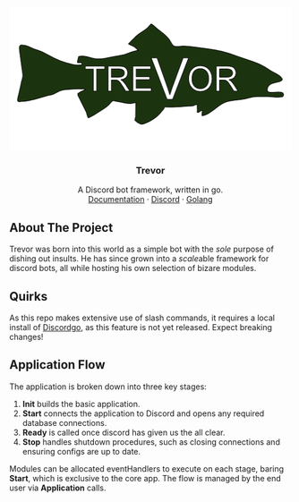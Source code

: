 <div id="top"></div>

<!-- PROJECT LOGO -->
<br />
<div align="center">
  <a href="https://github.com/fishykins/trevor/assets/logo.png">
    <img src="assets/logo.png" alt="Logo" width="521" height="256">
  </a>

  <h3 align="center">Trevor</h3>

  <p align="center">
    A Discord bot framework, written in go.
    <br />
    <a href="https://github.com/fishykins/trevor/">Documentation</a>
    ·
    <a href="https://discord.com/developers/docs/intro">Discord</a>
    ·
    <a href="https://go.dev/">Golang</a>

  </p>
</div>


## About The Project
Trevor was born into this world as a simple bot with the *sole* purpose of dishing out insults. He has since grown into a *scale*able framework for discord bots, all while hosting his own selection of bizare modules. 

## Quirks
As this repo makes extensive use of slash commands, it requires a local install of [Discordgo](https://github.com/bwmarrin/discordgo), as this feature is not yet released. Expect breaking changes!

## Application Flow
The application is broken down into three key stages:
1. **Init** builds the basic application.
2. **Start** connects the application to Discord and opens any required database connections.
3. **Ready** is called once discord has given us the all clear.
4. **Stop** handles shutdown procedures, such as closing connections and ensuring configs are up to date.

Modules can be allocated eventHandlers to execute on each stage, baring **Start**, which is exclusive to the core app.
The flow is managed by the end user via **Application** calls.